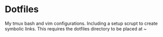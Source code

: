 # Dotfiles
My tmux bash and vim configurations. Including a setup scrupt to create symbolic links. 
This requires the dotfiles directory to be placed at ~
